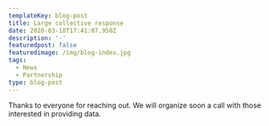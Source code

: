 ```yaml
---
templateKey: blog-post
title: Large collective response
date: 2020-03-18T17:41:07.950Z
description: '-'
featuredpost: false
featuredimage: /img/blog-index.jpg
tags:
  - News
  - Partnership
type: blog-post
---
```

Thanks to everyone for reaching out. We will organize soon a call  with those interested in providing data.
